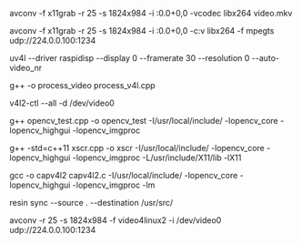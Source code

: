avconv -f x11grab -r 25 -s 1824x984 -i :0.0+0,0 -vcodec libx264 video.mkv

avconv -f x11grab -r 25 -s 1824x984 -i :0.0+0,0 -c:v libx264 -f mpegts udp://224.0.0.100:1234

uv4l --driver raspidisp --display 0 --framerate 30 --resolution 0 --auto-video_nr

g++ -o process_video process_v4l.cpp

v4l2-ctl --all -d /dev/video0

g++ opencv_test.cpp -o  opencv_test -I/usr/local/include/ -lopencv_core -lopencv_highgui -lopencv_imgproc

g++ -std=c++11 xscr.cpp -o  xscr -I/usr/local/include/ -lopencv_core -lopencv_highgui -lopencv_imgproc -L/usr/include/X11/lib -lX11

gcc -o capv4l2 capv4l2.c -I/usr/local/include/ -lopencv_core -lopencv_highgui -lopencv_imgproc -lm

resin sync --source . --destination /usr/src/

avconv -r 25 -s 1824x984 -f video4linux2 -i /dev/video0 udp://224.0.0.100:1234
